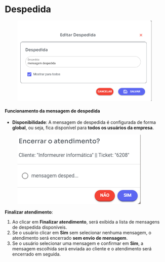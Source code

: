 # Despedida

<figure><img src="../../.gitbook/assets/image (3) (1) (1).png" alt=""><figcaption></figcaption></figure>

#### Funcionamento da mensagem de despedida

* **Disponibilidade**: A mensagem de despedida é configurada de forma **global**, ou seja, fica disponível para **todos os usuários da empresa**.

<figure><img src="../../.gitbook/assets/image (1) (1) (1) (1) (1) (1).png" alt=""><figcaption></figcaption></figure>

**Finalizar atendimento**:

1. Ao clicar em **Finalizar atendimento**, será exibida a lista de mensagens de despedida disponíveis.
2. Se o usuário clicar em **Sim** sem selecionar nenhuma mensagem, o atendimento será encerrado **sem envio de mensagem**.
3. Se o usuário selecionar uma mensagem e confirmar em **Sim**, a mensagem escolhida será enviada ao cliente e o atendimento será encerrado em seguida.
